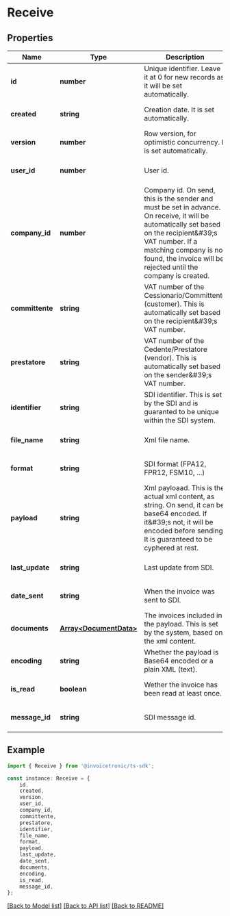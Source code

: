# Receive


## Properties

Name | Type | Description | Notes
------------ | ------------- | ------------- | -------------
**id** | **number** | Unique identifier. Leave it at 0 for new records as it will be set automatically. | [optional] [default to undefined]
**created** | **string** | Creation date. It is set automatically. | [optional] [default to undefined]
**version** | **number** | Row version, for optimistic concurrency. It is set automatically. | [optional] [default to undefined]
**user_id** | **number** | User id. | [optional] [default to undefined]
**company_id** | **number** | Company id. On send, this is the sender and must be set in advance. On receive, it will be  automatically set based on the recipient\&#39;s VAT number. If a matching company is not found, the invoice will be rejected until the company is created. | [optional] [default to undefined]
**committente** | **string** | VAT number of the Cessionario/Committente (customer). This is automatically set based on the recipient\&#39;s VAT number. | [optional] [default to undefined]
**prestatore** | **string** | VAT number of the Cedente/Prestatore (vendor). This is automatically set based on the sender\&#39;s VAT number. | [optional] [default to undefined]
**identifier** | **string** | SDI identifier. This is set by the SDI and is guaranted to be unique within the SDI system. | [optional] [default to undefined]
**file_name** | **string** | Xml file name. | [optional] [default to undefined]
**format** | **string** | SDI format (FPA12, FPR12, FSM10, ...) | [optional] [default to undefined]
**payload** | **string** | Xml payloaad. This is the actual xml content, as string. On send, it can be base64 encoded. If it\&#39;s not, it will be encoded before sending. It is guaranteed to be cyphered at rest. | [optional] [default to undefined]
**last_update** | **string** | Last update from SDI. | [optional] [default to undefined]
**date_sent** | **string** | When the invoice was sent to SDI. | [optional] [default to undefined]
**documents** | [**Array&lt;DocumentData&gt;**](DocumentData.md) | The invoices included in the payload. This is set by the system, based on the xml content. | [optional] [default to undefined]
**encoding** | **string** | Whether the payload is Base64 encoded or a plain XML (text). | [optional] [default to undefined]
**is_read** | **boolean** | Wether the invoice has been read at least once. | [optional] [default to undefined]
**message_id** | **string** | SDI message id. | [optional] [default to undefined]

## Example

```typescript
import { Receive } from '@invoicetronic/ts-sdk';

const instance: Receive = {
    id,
    created,
    version,
    user_id,
    company_id,
    committente,
    prestatore,
    identifier,
    file_name,
    format,
    payload,
    last_update,
    date_sent,
    documents,
    encoding,
    is_read,
    message_id,
};
```

[[Back to Model list]](../README.md#documentation-for-models) [[Back to API list]](../README.md#documentation-for-api-endpoints) [[Back to README]](../README.md)
